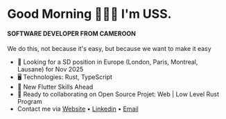 Good Morning 👦🏾🤝 I'm USS.
=======================================================================================================================================

#### SOFTWARE DEVELOPER FROM CAMEROON
We do this, not because it's easy, but because we want to make it easy

* 👀 Looking for a SD position in Europe (London, Paris, Montreal, Lausane) for Nov 2025
* 🖥️ Technologies: Rust, TypeScript
* 🌱 New Flutter Skills Ahead
* 🤝 Ready to collaborating on Open Source Projet: Web | Low Level Rust Program
* Contact me via [Website](https://uss-franckmekoulou.web.app/) • [Linkedin](https://www.linkedin.com/in/franck-mekoulou/) • [Email](mailto:franckmekoulou.dev@hotmail.com)
